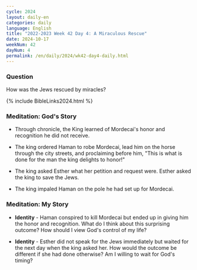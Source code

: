 ```yaml
---
cycle: 2024
layout: daily-en
categories: daily
language: English
title: "2022-2023 Week 42 Day 4: A Miraculous Rescue"
date: 2024-10-17
weekNum: 42
dayNum: 4
permalink: /en/daily/2024/wk42-day4-daily.html
---
```


### Question     
How was the Jews rescued by miracles?


{% include BibleLinks2024.html %}

### Meditation: God's Story   
+ Through chronicle, the King learned of Mordecai's honor and recognition he did not receive. 

+ The king ordered Haman to robe Mordecai, lead him on the horse through the city streets, and proclaiming before him, "This is what is done for the man the king delights to honor!" 

+ The king asked Esther what her petition and request were. Esther asked the king to save the Jews. 

+ The king impaled Haman on the pole he had set up for Mordecai. 

### Meditation: My Story   
+ **Identity** - Haman conspired to kill Mordecai but ended up in giving him the honor and recognition. What do I think about this surprising outcome? How should I view God's control of my life? 

+ **Identity** - Esther did not speak for the Jews immediately but waited for the next day when the king asked her. How would the outcome be different if she had done otherwise? Am I willing to wait for God's timing? 
